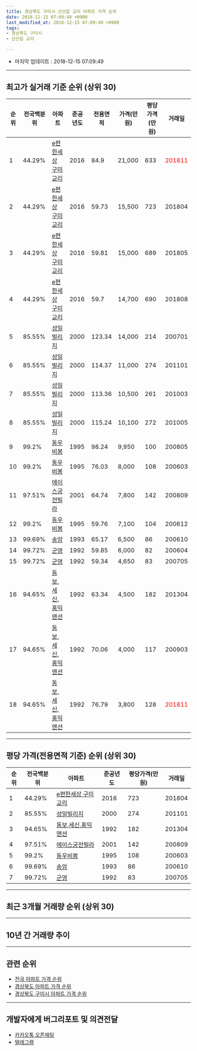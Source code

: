 ```yaml
---
title: 경상북도 구미시 선산읍 교리 아파트 가격 순위
date: 2018-12-15 07:09:49 +0900
last_modified_at: 2018-12-15 07:09:49 +0900
tags:
- 경상북도 구미시
- 선산읍 교리

---
```


* 마지막 업데이트 : 2018-12-15 07:09:49

---

## 최고가 실거래 기준 순위 (상위 30)


|순위|전국백분위|아파트|준공년도|전용면적|가격(만원)|평당가격(만원)|거래일|
|---|---|---|---|---|---|---|---|
|1|44.29%|[e편한세상 구미교리](https://search.naver.com/search.naver?query=%EA%B2%BD%EC%83%81%EB%B6%81%EB%8F%84+%EA%B5%AC%EB%AF%B8%EC%8B%9C+%EC%84%A0%EC%82%B0%EC%9D%8D+%EA%B5%90%EB%A6%AC+e%ED%8E%B8%ED%95%9C%EC%84%B8%EC%83%81+%EA%B5%AC%EB%AF%B8%EA%B5%90%EB%A6%AC)|2016|84.9|21,000|633|<span style="color:red">201811</span>|
|2|44.29%|[e편한세상 구미교리](https://search.naver.com/search.naver?query=%EA%B2%BD%EC%83%81%EB%B6%81%EB%8F%84+%EA%B5%AC%EB%AF%B8%EC%8B%9C+%EC%84%A0%EC%82%B0%EC%9D%8D+%EA%B5%90%EB%A6%AC+e%ED%8E%B8%ED%95%9C%EC%84%B8%EC%83%81+%EA%B5%AC%EB%AF%B8%EA%B5%90%EB%A6%AC)|2016|59.73|15,500|723|201804|
|3|44.29%|[e편한세상 구미교리](https://search.naver.com/search.naver?query=%EA%B2%BD%EC%83%81%EB%B6%81%EB%8F%84+%EA%B5%AC%EB%AF%B8%EC%8B%9C+%EC%84%A0%EC%82%B0%EC%9D%8D+%EA%B5%90%EB%A6%AC+e%ED%8E%B8%ED%95%9C%EC%84%B8%EC%83%81+%EA%B5%AC%EB%AF%B8%EA%B5%90%EB%A6%AC)|2016|59.81|15,000|689|201805|
|4|44.29%|[e편한세상 구미교리](https://search.naver.com/search.naver?query=%EA%B2%BD%EC%83%81%EB%B6%81%EB%8F%84+%EA%B5%AC%EB%AF%B8%EC%8B%9C+%EC%84%A0%EC%82%B0%EC%9D%8D+%EA%B5%90%EB%A6%AC+e%ED%8E%B8%ED%95%9C%EC%84%B8%EC%83%81+%EA%B5%AC%EB%AF%B8%EA%B5%90%EB%A6%AC)|2016|59.7|14,700|690|201808|
|5|85.55%|[성일빌리지](https://search.naver.com/search.naver?query=%EA%B2%BD%EC%83%81%EB%B6%81%EB%8F%84+%EA%B5%AC%EB%AF%B8%EC%8B%9C+%EC%84%A0%EC%82%B0%EC%9D%8D+%EA%B5%90%EB%A6%AC+%EC%84%B1%EC%9D%BC%EB%B9%8C%EB%A6%AC%EC%A7%80)|2000|123.34|14,000|214|200701|
|6|85.55%|[성일빌리지](https://search.naver.com/search.naver?query=%EA%B2%BD%EC%83%81%EB%B6%81%EB%8F%84+%EA%B5%AC%EB%AF%B8%EC%8B%9C+%EC%84%A0%EC%82%B0%EC%9D%8D+%EA%B5%90%EB%A6%AC+%EC%84%B1%EC%9D%BC%EB%B9%8C%EB%A6%AC%EC%A7%80)|2000|114.37|11,000|274|201101|
|7|85.55%|[성일빌리지](https://search.naver.com/search.naver?query=%EA%B2%BD%EC%83%81%EB%B6%81%EB%8F%84+%EA%B5%AC%EB%AF%B8%EC%8B%9C+%EC%84%A0%EC%82%B0%EC%9D%8D+%EA%B5%90%EB%A6%AC+%EC%84%B1%EC%9D%BC%EB%B9%8C%EB%A6%AC%EC%A7%80)|2000|113.36|10,500|261|201003|
|8|85.55%|[성일빌리지](https://search.naver.com/search.naver?query=%EA%B2%BD%EC%83%81%EB%B6%81%EB%8F%84+%EA%B5%AC%EB%AF%B8%EC%8B%9C+%EC%84%A0%EC%82%B0%EC%9D%8D+%EA%B5%90%EB%A6%AC+%EC%84%B1%EC%9D%BC%EB%B9%8C%EB%A6%AC%EC%A7%80)|2000|115.24|10,100|272|201005|
|9|99.2%|[동우비봉](https://search.naver.com/search.naver?query=%EA%B2%BD%EC%83%81%EB%B6%81%EB%8F%84+%EA%B5%AC%EB%AF%B8%EC%8B%9C+%EC%84%A0%EC%82%B0%EC%9D%8D+%EA%B5%90%EB%A6%AC+%EB%8F%99%EC%9A%B0%EB%B9%84%EB%B4%89)|1995|98.24|9,950|100|200805|
|10|99.2%|[동우비봉](https://search.naver.com/search.naver?query=%EA%B2%BD%EC%83%81%EB%B6%81%EB%8F%84+%EA%B5%AC%EB%AF%B8%EC%8B%9C+%EC%84%A0%EC%82%B0%EC%9D%8D+%EA%B5%90%EB%A6%AC+%EB%8F%99%EC%9A%B0%EB%B9%84%EB%B4%89)|1995|76.03|8,000|108|200603|
|11|97.51%|[에이스궁전빌라](https://search.naver.com/search.naver?query=%EA%B2%BD%EC%83%81%EB%B6%81%EB%8F%84+%EA%B5%AC%EB%AF%B8%EC%8B%9C+%EC%84%A0%EC%82%B0%EC%9D%8D+%EA%B5%90%EB%A6%AC+%EC%97%90%EC%9D%B4%EC%8A%A4%EA%B6%81%EC%A0%84%EB%B9%8C%EB%9D%BC)|2001|64.74|7,800|142|200809|
|12|99.2%|[동우비봉](https://search.naver.com/search.naver?query=%EA%B2%BD%EC%83%81%EB%B6%81%EB%8F%84+%EA%B5%AC%EB%AF%B8%EC%8B%9C+%EC%84%A0%EC%82%B0%EC%9D%8D+%EA%B5%90%EB%A6%AC+%EB%8F%99%EC%9A%B0%EB%B9%84%EB%B4%89)|1995|59.76|7,100|104|200612|
|13|99.69%|[송암](https://search.naver.com/search.naver?query=%EA%B2%BD%EC%83%81%EB%B6%81%EB%8F%84+%EA%B5%AC%EB%AF%B8%EC%8B%9C+%EC%84%A0%EC%82%B0%EC%9D%8D+%EA%B5%90%EB%A6%AC+%EC%86%A1%EC%95%94)|1993|65.17|6,500|86|200610|
|14|99.72%|[군영](https://search.naver.com/search.naver?query=%EA%B2%BD%EC%83%81%EB%B6%81%EB%8F%84+%EA%B5%AC%EB%AF%B8%EC%8B%9C+%EC%84%A0%EC%82%B0%EC%9D%8D+%EA%B5%90%EB%A6%AC+%EA%B5%B0%EC%98%81)|1992|59.85|6,000|82|200604|
|15|99.72%|[군영](https://search.naver.com/search.naver?query=%EA%B2%BD%EC%83%81%EB%B6%81%EB%8F%84+%EA%B5%AC%EB%AF%B8%EC%8B%9C+%EC%84%A0%EC%82%B0%EC%9D%8D+%EA%B5%90%EB%A6%AC+%EA%B5%B0%EC%98%81)|1992|59.34|4,650|83|200705|
|16|94.65%|[동보,세신,홍익맨션](https://search.naver.com/search.naver?query=%EA%B2%BD%EC%83%81%EB%B6%81%EB%8F%84+%EA%B5%AC%EB%AF%B8%EC%8B%9C+%EC%84%A0%EC%82%B0%EC%9D%8D+%EA%B5%90%EB%A6%AC+%EB%8F%99%EB%B3%B4%2C%EC%84%B8%EC%8B%A0%2C%ED%99%8D%EC%9D%B5%EB%A7%A8%EC%85%98)|1992|63.34|4,500|182|201304|
|17|94.65%|[동보,세신,홍익맨션](https://search.naver.com/search.naver?query=%EA%B2%BD%EC%83%81%EB%B6%81%EB%8F%84+%EA%B5%AC%EB%AF%B8%EC%8B%9C+%EC%84%A0%EC%82%B0%EC%9D%8D+%EA%B5%90%EB%A6%AC+%EB%8F%99%EB%B3%B4%2C%EC%84%B8%EC%8B%A0%2C%ED%99%8D%EC%9D%B5%EB%A7%A8%EC%85%98)|1992|70.06|4,000|117|200903|
|18|94.65%|[동보,세신,홍익맨션](https://search.naver.com/search.naver?query=%EA%B2%BD%EC%83%81%EB%B6%81%EB%8F%84+%EA%B5%AC%EB%AF%B8%EC%8B%9C+%EC%84%A0%EC%82%B0%EC%9D%8D+%EA%B5%90%EB%A6%AC+%EB%8F%99%EB%B3%B4%2C%EC%84%B8%EC%8B%A0%2C%ED%99%8D%EC%9D%B5%EB%A7%A8%EC%85%98)|1992|76.79|3,800|128|<span style="color:red">201811</span>|


---

## 평당 가격(전용면적 기준) 순위 (상위 30)


|순위|전국백분위|아파트|준공년도|평당가격(만원)|거래일|
|---|---|---|---|---|---|
|1|44.29%|[e편한세상 구미교리](https://search.naver.com/search.naver?query=%EA%B2%BD%EC%83%81%EB%B6%81%EB%8F%84+%EA%B5%AC%EB%AF%B8%EC%8B%9C+%EC%84%A0%EC%82%B0%EC%9D%8D+%EA%B5%90%EB%A6%AC+e%ED%8E%B8%ED%95%9C%EC%84%B8%EC%83%81+%EA%B5%AC%EB%AF%B8%EA%B5%90%EB%A6%AC)|2016|723|201804|
|2|85.55%|[성일빌리지](https://search.naver.com/search.naver?query=%EA%B2%BD%EC%83%81%EB%B6%81%EB%8F%84+%EA%B5%AC%EB%AF%B8%EC%8B%9C+%EC%84%A0%EC%82%B0%EC%9D%8D+%EA%B5%90%EB%A6%AC+%EC%84%B1%EC%9D%BC%EB%B9%8C%EB%A6%AC%EC%A7%80)|2000|274|201101|
|3|94.65%|[동보,세신,홍익맨션](https://search.naver.com/search.naver?query=%EA%B2%BD%EC%83%81%EB%B6%81%EB%8F%84+%EA%B5%AC%EB%AF%B8%EC%8B%9C+%EC%84%A0%EC%82%B0%EC%9D%8D+%EA%B5%90%EB%A6%AC+%EB%8F%99%EB%B3%B4%2C%EC%84%B8%EC%8B%A0%2C%ED%99%8D%EC%9D%B5%EB%A7%A8%EC%85%98)|1992|182|201304|
|4|97.51%|[에이스궁전빌라](https://search.naver.com/search.naver?query=%EA%B2%BD%EC%83%81%EB%B6%81%EB%8F%84+%EA%B5%AC%EB%AF%B8%EC%8B%9C+%EC%84%A0%EC%82%B0%EC%9D%8D+%EA%B5%90%EB%A6%AC+%EC%97%90%EC%9D%B4%EC%8A%A4%EA%B6%81%EC%A0%84%EB%B9%8C%EB%9D%BC)|2001|142|200809|
|5|99.2%|[동우비봉](https://search.naver.com/search.naver?query=%EA%B2%BD%EC%83%81%EB%B6%81%EB%8F%84+%EA%B5%AC%EB%AF%B8%EC%8B%9C+%EC%84%A0%EC%82%B0%EC%9D%8D+%EA%B5%90%EB%A6%AC+%EB%8F%99%EC%9A%B0%EB%B9%84%EB%B4%89)|1995|108|200603|
|6|99.69%|[송암](https://search.naver.com/search.naver?query=%EA%B2%BD%EC%83%81%EB%B6%81%EB%8F%84+%EA%B5%AC%EB%AF%B8%EC%8B%9C+%EC%84%A0%EC%82%B0%EC%9D%8D+%EA%B5%90%EB%A6%AC+%EC%86%A1%EC%95%94)|1993|86|200610|
|7|99.72%|[군영](https://search.naver.com/search.naver?query=%EA%B2%BD%EC%83%81%EB%B6%81%EB%8F%84+%EA%B5%AC%EB%AF%B8%EC%8B%9C+%EC%84%A0%EC%82%B0%EC%9D%8D+%EA%B5%90%EB%A6%AC+%EA%B5%B0%EC%98%81)|1992|83|200705|


---

## 최근 3개월 거래량 순위 (상위 30)


<div style="width:100%;">
    <canvas id="deal_count_ranking" height="250"></canvas>
</div>


<script>
new Chart(document.getElementById("deal_count_ranking"), {
    type: 'horizontalBar',
    data: {
        labels: ['e편한세상 구미교리', '동우비봉', '동보,세신,홍익맨션'],
        datasets: [{
            label: '실거래 수',
            data: [6, 1, 1],
            borderColor: "rgba(255, 0, 128, 1)",
            backgroundColor: "rgba(255, 0, 128, 0.5)",
            fill: false,
        }]
    },
    options: {
        responsive: true,
        title: {
            display: true,
            text: '최근 3개월 거래량 순위'
        },
        tooltips: {
            mode: 'index',
            intersect: false,
            callbacks: {
                title: function(tooltipItems, data) {
                    return "실거래 수:";
                },
                label: function(tooltipItem, data) {
                    return data.labels[tooltipItem.index] + ": " + tooltipItem.xLabel;
                }
            }
        },
        hover: {
            mode: 'nearest',
            intersect: true
        },
        scales: {
            xAxes: [{
                display: true,
                scaleLabel: {
                    display: true,
                    labelString: '실거래 수'
                },
                ticks: {
                    suggestedMin: 0,
                }
            }],
            yAxes: [{
                display: true,
                ticks: {
                    autoSkip: false,
                    callback: function(value, index, values) {
                        if (value.length > 15)
                            return value.substr(0, 13) + "...";
                        else
                            return value;
                    }
                },
                scaleLabel: {
                    display: false,
                }
            }]
        }
    }
});

</script>


---

## 10년 간 거래량 추이


<div style="width:100%;">
    <canvas id="deal_progress" height="250"></canvas>
</div>

<script>
new Chart(document.getElementById("deal_progress"), {
    type: 'line',
    data: {
        labels: ['200812','200901','200902','200903','200904','200905','200906','200907','200908','200909','200910','200911','200912','201001','201002','201003','201004','201005','201006','201007','201008','201009','201010','201011','201012','201101','201102','201103','201104','201105','201106','201107','201108','201109','201110','201111','201112','201201','201202','201203','201204','201205','201206','201207','201208','201209','201210','201211','201212','201301','201302','201303','201304','201305','201306','201307','201308','201309','201310','201311','201312','201401','201402','201403','201404','201405','201406','201407','201408','201409','201410','201411','201412','201501','201502','201503','201504','201505','201506','201507','201508','201509','201510','201511','201512','201601','201602','201603','201604','201605','201606','201607','201608','201609','201610','201611','201612','201701','201702','201703','201704','201705','201706','201707','201708','201709','201710','201711','201712','201801','201802','201803','201804','201805','201806','201807','201808','201809','201810','201811','201812'],
        datasets: [{
            label: '실거래 수',
            pointRadius: 1,
            data: [3, 0, 7, 5, 1, 3, 2, 1, 3, 1, 2, 1, 1, 4, 1, 3, 4, 2, 3, 1, 0, 1, 1, 4, 2, 1, 4, 2, 1, 2, 1, 4, 2, 3, 6, 2, 2, 1, 1, 5, 7, 7, 2, 2, 2, 1, 3, 3, 1, 0, 4, 8, 6, 2, 3, 4, 3, 1, 4, 1, 2, 3, 5, 1, 3, 1, 2, 0, 1, 5, 1, 3, 2, 1, 2, 2, 1, 1, 2, 0, 2, 4, 3, 2, 1, 1, 2, 5, 3, 1, 3, 3, 4, 4, 5, 6, 6, 6, 6, 10, 7, 6, 6, 4, 5, 9, 3, 3, 3, 5, 4, 10, 2, 7, 4, 4, 7, 4, 4, 4, 0],
            borderColor: "rgba(255, 201, 14, 1)",
            backgroundColor: "rgba(255, 201, 14, 0.5)",
            fill: true,
        }]
    },
    options: {
        responsive: true,
        title: {
            display: true,
            text: '10년간 거래량 추이'
        },
        tooltips: {
            mode: 'index',
            intersect: false,
        },
        hover: {
            mode: 'nearest',
            intersect: true
        },
        scales: {
            xAxes: [{
                display: true,
                scaleLabel: {
                    display: true,
                    labelString: '년/월'
                }
            }],
            yAxes: [{
                display: true,
                ticks: {
                    suggestedMin: 0,
                },
                scaleLabel: {
                    display: true,
                    labelString: '실거래 수'
                }
            }]
        }
    }
});

</script>


---

## 관련 순위

- [전국 아파트 가격 순위](https://inasie.github.io/apt-ranking/전국)
- [경상북도 아파트 가격 순위](https://inasie.github.io/apt-ranking/경상북도)
- [경상북도 구미시 아파트 가격 순위](https://inasie.github.io/apt-ranking/경상북도-구미시)


---

## 개발자에게 버그리포트 및 의견전달

- [카카오톡 오픈채팅](https://open.kakao.com/o/gLJUAP4)
- [텔레그램](https://t.me/inasie)

